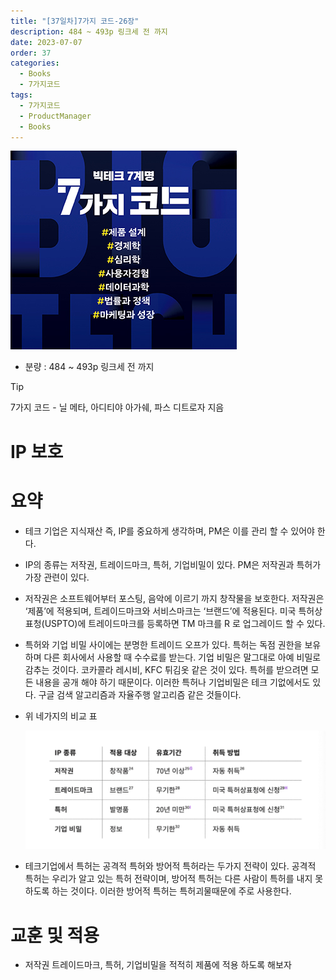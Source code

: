 ```yaml
---
title: "[37일차]7가지 코드-26장"
description: 484 ~ 493p 링크세 전 까지
date: 2023-07-07
order: 37
categories:
  - Books
  - 7가지코드
tags:
  - 7가지코드
  - ProductManager
  - Books
---
```

![표지](./7code_img/Untitled.png)
- 분량 : 484 ~ 493p 링크세 전 까지

>[!tip]
>7가지 코드 - 닐 메타, 아디티야 아가쉐, 파스 디트로자 지음


# IP 보호

# 요약

- 테크 기업은 지식재산 즉, IP를 중요하게 생각하며, PM은 이를 관리 할 수 있어야 한다.
- IP의 종류는 저작권, 트레이드마크, 특허, 기업비밀이 있다. PM은 저작권과 특허가 가장 관련이 있다.
- 저작권은 소프트웨어부터 포스팅, 음악에 이르기 까지 창작물을 보호한다. 저작권은 ‘제품’에 적용되며, 트레이드마크와 서비스마크는 ‘브랜드’에 적용된다. 미국 특허상표청(USPTO)에 트레이드마크를 등록하면 TM 마크를 R 로 업그레이드 할 수 있다.
- 특허와 기업 비밀 사이에는 분명한 트레이드 오프가 있다. 특허는 독점 권한을 보유하며 다른 회사에서 사용할 때 수수료를 받는다. 기업 비밀은 말그대로 아예 비밀로 감추는 것이다. 코카콜라 레시비, KFC 튀김옷 같은 것이 있다. 특허를 받으려면 모든 내용을 공개 해야 하기 때문이다. 
이러한 특허나 기업비밀은 테크 기없에서도 있다. 구글 검색 알고리즘과 자율주행 알고리즘 같은 것들이다.
- 위 네가지의 비교 표
    
    ![Untitled](./7code_img/image-37/Untitled.png)
    
- 테크기업에서 특허는 공격적 특허와 방어적 특허라는 두가지 전략이 있다. 공격적 특허는 우리가 알고 있는 특허 전략이며, 방어적 특허는 다른 사람이 특허를 내지 못하도록 하는 것이다. 이러한 방어적 특허는 특허괴물때문에 주로 사용한다.

# 교훈 및 적용

- 저작권 트레이드마크, 특허, 기업비밀을 적적히 제품에 적용 하도록 해보자